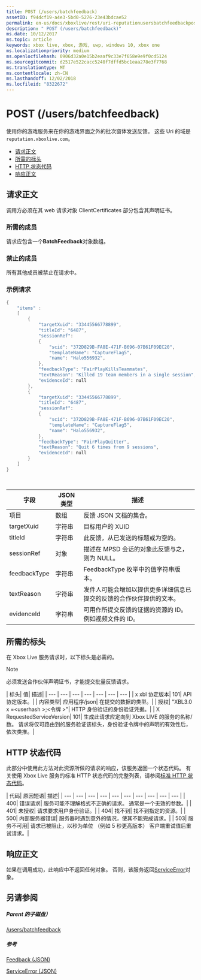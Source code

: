 ```yaml
---
title: POST (/users/batchfeedback)
assetID: f94dcf19-a4e3-5bd0-5276-23e43bdcae52
permalink: en-us/docs/xboxlive/rest/uri-reputationusersbatchfeedbackpost.html
description: " POST (/users/batchfeedback)"
ms.date: 10/12/2017
ms.topic: article
keywords: xbox live, xbox, 游戏, uwp, windows 10, xbox one
ms.localizationpriority: medium
ms.openlocfilehash: 0906d32a0e15b2eaaf9c33e7f658e9e9f0cd5124
ms.sourcegitcommit: d2517e522cacc5240f7dffd5bc1eaa278e3f7768
ms.translationtype: MT
ms.contentlocale: zh-CN
ms.lasthandoff: 12/02/2018
ms.locfileid: "8322672"
---
```

# <a name="post-usersbatchfeedback"></a>POST (/users/batchfeedback)
使用你的游戏服务来在你的游戏界面之外的批次窗体发送反馈。 这些 Uri 的域是`reputation.xboxlive.com`。
 
  * [请求正文](#ID4EX)
  * [所需的标头](#ID4E3E)
  * [HTTP 状态代码](#ID4EWG)
  * [响应正文](#ID4EDAAC)
 
<a id="ID4EX"></a>

 
## <a name="request-body"></a>请求正文 
 
调用方必须在其 web 请求对象 ClientCertificates 部分包含其声明证书。
 
<a id="ID4EBB"></a>

 
### <a name="required-members"></a>所需的成员 
 
请求应包含一个**BatchFeedback**对象数组。 
  
<a id="ID4EPB"></a>

 
### <a name="prohibited-members"></a>禁止的成员 
 
所有其他成员被禁止在请求中。
  
<a id="ID4E3B"></a>

 
### <a name="sample-request"></a>示例请求 
 

```cpp
{
    "items" :
    [
        {
            "targetXuid": "33445566778899",
            "titleId": "6487",
            "sessionRef":
            {
                "scid": "372D829B-FA8E-471F-B696-07B61F09EC20",
                "templateName": "CaptureFlag5",
                "name": "Halo556932",
            },
            "feedbackType": "FairPlayKillsTeammates",
            "textReason": "Killed 19 team members in a single session",
            "evidenceId": null
        },
        {
            "targetXuid": "33445566778899",
            "titleId": "6487",
            "sessionRef":
            {
                "scid": "372D829B-FA8E-471F-B696-07B61F09EC20",
                "templateName": "CaptureFlag5",
                "name": "Halo556932",
            },
            "feedbackType": "FairPlayQuitter",
            "textReason": "Quit 6 times from 9 sessions",
            "evidenceId": null
        }
    ]
}

      
```

 
| <b>字段</b>| <b>JSON 类型</b>| <b>描述</b>| 
| --- | --- | --- | 
| 项目| 数组| 反馈 JSON 文档的集合。| 
| targetXuid| 字符串| 目标用户的 XUID| 
| titleId| 字符串| 此反馈，从已发送的标题或为空的。| 
| sessionRef| 对象| 描述在 MPSD 会话的对象此反馈与之，则为 NULL。| 
| feedbackType| 字符串| FeedbackType 枚举中的值字符串版本。| 
| textReason| 字符串| 发件人可能会增加以提供更多详细信息已提交的反馈的合作伙伴提供的文本。| 
| evidenceId| 字符串| 可用作所提交反馈的证据的资源的 ID。 例如视频文件的 ID。| 
   
<a id="ID4E3E"></a>

 
## <a name="required-headers"></a>所需的标头
 
在 Xbox Live 服务请求时，以下标头是必需的。 

> [!NOTE] 
> 必须发送合作伙伴声明证书，才能提交批量反馈请求。 


 
| 标头| 值| 描述| 
| --- | --- | --- | --- | --- | --- | --- | 
| x xbl 协定版本| 101| API 协定版本。| 
| 内容类型| 应用程序/json| 在提交的数据的类型。| 
| 授权| "XBL3.0 x =&lt;userhash >;&lt;令牌 >"| HTTP 身份验证的身份验证凭据。| 
| X RequestedServiceVersion| 101| 生成此请求应定向到 Xbox LIVE 的服务的名称/数。 请求将仅可路由到的服务验证该标头，身份验证令牌中的声明的有效性后，依次类推。| 
  
<a id="ID4EWG"></a>

 
## <a name="http-status-codes"></a>HTTP 状态代码
 
此部分中使用此方法对此资源所做的请求的响应，该服务返回一个状态代码。 有关使用 Xbox Live 服务的标准 HTTP 状态代码的完整列表，请参阅[标准 HTTP 状态代码](../../additional/httpstatuscodes.md)。
 
| 代码| 原因短语| 描述| 
| --- | --- | --- | --- | --- | --- | --- | --- | --- | --- | 
| 400| 错误请求| 服务可能不理解格式不正确的请求。 通常是一个无效的参数。| 
| 401| 未授权| 请求要求用户身份验证。| 
| 404| 找不到| 找不到指定的资源。| 
| 500| 内部服务器错误| 服务器时遇到意外的情况，使其不能完成请求。| 
| 503| 服务不可用| 请求已被阻止，以秒为单位 （例如 5 秒更高版本） 客户端重试值后重试请求。| 
  
<a id="ID4EDAAC"></a>

 
## <a name="response-body"></a>响应正文 
 
如果在调用成功，此响应中不返回任何对象。 否则，该服务返回[ServiceError](../../json/json-serviceerror.md)对象。
  
<a id="ID4EXAAC"></a>

 
## <a name="see-also"></a>另请参阅
 
<a id="ID4EZAAC"></a>

 
##### <a name="parent"></a>Parent 的子磁盘） 

[/users/batchfeedback](uri-reputationusersbatchfeedback.md)

  
<a id="ID4EFBAC"></a>

 
##### <a name="reference"></a>参考 

[Feedback (JSON)](../../json/json-feedback.md)

 [ServiceError (JSON)](../../json/json-serviceerror.md)

   